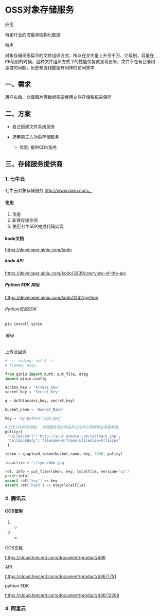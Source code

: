 # OSS对象存储服务

应用

特定行业的海量非结构化数据

特点

对象存储采用扁平的文件组织方式，所以在文件量上升至千万、亿级别，容量在PB级别的时候，这种文件组织方式下的性能优势就显现出来，文件不在有目录树深度的问题，历史和近线数据有同样的访问效率

## 一、需求

用户头像、文章图片等数据需要使用文件存储系统来保存

## 二、方案

- 自己搭建文件系统服务

- 选用第三方对象存储服务

  - 优势: 提供CDN服务

## 三、存储服务提供商

### 1. 七牛云

七牛云对象存储服务 http://www.qiniu.com。

#### 使用

1. 注册
2. 新建存储空间
3. 使用七牛SDK完成代码实现

#### kodo文档

https://developer.qiniu.com/kodo

##### kodo API

https://developer.qiniu.com/kodo/3939/overview-of-the-api

##### Python SDK 网址

https://developer.qiniu.com/kodo/1242/python

######  	Python安装SDK

```python
pip install qiniu
```

###### 编码

上传及回调

```python
# -*- coding: utf-8 -*-
# flake8: noqa

from qiniu import Auth, put_file, etag
import qiniu.config

access_key = 'Access_Key'
secret_key = 'Secret_Key'

q = Auth(access_key, secret_key)

bucket_name = 'Bucket_Name'

key = 'my-python-logo.png'

#上传文件到存储后， 存储服务将文件名和文件大小回调给业务服务器。
policy={
 'callbackUrl':'http://your.domain.com/callback.php',
 'callbackBody':'filename=$(fname)&filesize=$(fsize)'
 }

token = q.upload_token(bucket_name, key, 3600, policy)

localfile = './sync/bbb.jpg'

ret, info = put_file(token, key, localfile, version='v2') 
print(info)
assert ret['key'] == key
assert ret['hash'] == etag(localfile)

```



### 2. 腾讯云

#### COS使用

1. -
2. -

COS文档

https://cloud.tencent.com/document/product/436

API

https://cloud.tencent.com/document/product/436/7751

python SDK

https://cloud.tencent.com/document/product/436/12269

### 3. 阿里云

